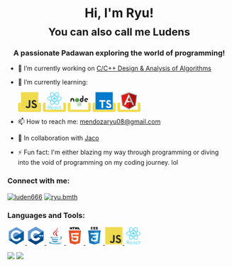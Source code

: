 <!---
Ludensburger/Ludensburger is a ✨ special ✨ repository because its `README.md` (this file) appears on your GitHub profile.
You can click the Preview link to take a look at your changes.
--->


<h1 align="center">Hi, I'm Ryu! <br> <sub align="center"style="font-size: smaller;">You can also call me Ludens</sub></h1>



<h3 align="center">A passionate Padawan exploring the world of programming!</h3>

- 🔭 I’m currently working on [C/C++ Design & Analysis of Algorithms](https://github.com/Ludensburger/C_AlgoDesign.git)

- 🌱 I’m currently learning:
  <p align="left">
    <span style="background-color:#f0db4f; padding: 2px 6px; border-radius: 4px;"><img src="https://raw.githubusercontent.com/devicons/devicon/master/icons/javascript/javascript-original.svg" alt="JavaScript" width="40" height="40"/></span>
    <span style="background-color:#f0db4f; padding: 2px 6px; border-radius: 4px;"><img src="https://raw.githubusercontent.com/devicons/devicon/master/icons/react/react-original-wordmark.svg" alt="ReactJS" width="40" height="40"/></span>
    <span style="background-color:#f0db4f; padding: 2px 6px; border-radius: 4px;"><img src="https://raw.githubusercontent.com/devicons/devicon/master/icons/nodejs/nodejs-original-wordmark.svg" alt="Node.js" width="40" height="40"/></span>
    <span style="background-color:#f0db4f; padding: 2px 6px; border-radius: 4px;"><img src="https://raw.githubusercontent.com/devicons/devicon/master/icons/typescript/typescript-original.svg" alt="TypeScript" width="40" height="40"/></span>
    <span style="background-color:#f0db4f; padding: 2px 6px; border-radius: 4px;"><img src="https://raw.githubusercontent.com/devicons/devicon/master/icons/angularjs/angularjs-original.svg" alt="Angular" width="40" height="40"/></span>
  </p>


- 📫 How to reach me: mendozaryu08@gmail.com

- 🤝 In collaboration with [Jaco](https://github.com/jacocanete)

- ⚡ Fun fact: I'm either blazing my way through programming or diving into the void of programming on my coding journey. lol

<h3 align="left">Connect with me:</h3>
<p align="left">
  <a href="https://www.facebook.com/luden666" target="_blank"><img align="center" src="https://raw.githubusercontent.com/rahuldkjain/github-profile-readme-generator/master/src/images/icons/Social/facebook.svg" alt="luden666" height="30" width="40" /></a>
  <a href="https://www.instagram.com/ryu.bmth/" target="_blank"><img align="center" src="https://raw.githubusercontent.com/rahuldkjain/github-profile-readme-generator/master/src/images/icons/Social/instagram.svg" alt="ryu.bmth" height="30" width="40" /></a>
</p>

<h3 align="left">Languages and Tools:</h3>
<p align="left">
  <a href="https://www.cprogramming.com/" target="_blank" rel="noreferrer"> <img src="https://raw.githubusercontent.com/devicons/devicon/master/icons/c/c-original.svg" alt="c" width="40" height="40"/> </a>
  <a href="https://www.w3schools.com/cpp/" target="_blank" rel="noreferrer"> <img src="https://raw.githubusercontent.com/devicons/devicon/master/icons/cplusplus/cplusplus-original.svg" alt="cplusplus" width="40" height="40"/> </a>
  <a href="https://www.java.com/" target="_blank" rel="noreferrer"> <img src="https://raw.githubusercontent.com/devicons/devicon/master/icons/java/java-original.svg" alt="java" width="40" height="40"/> </a>
  <a href="https://developer.mozilla.org/en-US/docs/Web/HTML" target="_blank" rel="noreferrer"> <img src="https://raw.githubusercontent.com/devicons/devicon/master/icons/html5/html5-original-wordmark.svg" alt="html5" width="40" height="40"/> </a>
  <a href="https://www.w3schools.com/css/" target="_blank" rel="noreferrer"> <img src="https://raw.githubusercontent.com/devicons/devicon/master/icons/css3/css3-original-wordmark.svg" alt="css3" width="40" height="40"/> </a>
  <a href="https://developer.mozilla.org/en-US/docs/Web/JavaScript" target="_blank" rel="noreferrer"> <img src="https://raw.githubusercontent.com/devicons/devicon/master/icons/javascript/javascript-original.svg" alt="javascript" width="40" height="40"/> </a>
  <a href="https://reactjs.org/" target="_blank" rel="noreferrer"> <img src="https://raw.githubusercontent.com/devicons/devicon/master/icons/react/react-original-wordmark.svg" alt="react" width="40" height="40"/> </a>
</p>


![](https://github-readme-stats.vercel.app/api/top-langs/?username=ludensburger&theme=radical&hide_border=true&include_all_commits=false&count_private=false&layout=compact) 
![](http://github-profile-summary-cards.vercel.app/api/cards/most-commit-language?username=ludensburger&theme=radical) <br/>
